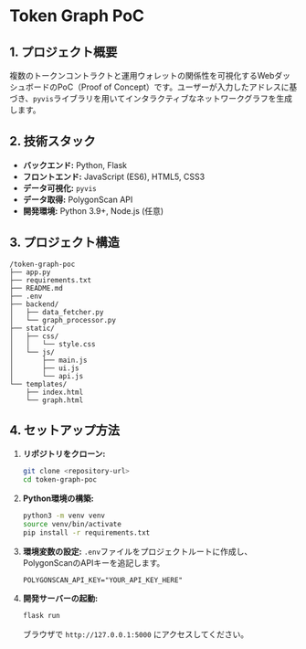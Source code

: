 # Token Graph PoC

## 1. プロジェクト概要

複数のトークンコントラクトと運用ウォレットの関係性を可視化するWebダッシュボードのPoC（Proof of Concept）です。ユーザーが入力したアドレスに基づき、`pyvis`ライブラリを用いてインタラクティブなネットワークグラフを生成します。

## 2. 技術スタック

- **バックエンド:** Python, Flask
- **フロントエンド:** JavaScript (ES6), HTML5, CSS3
- **データ可視化:** `pyvis`
- **データ取得:** PolygonScan API
- **開発環境:** Python 3.9+, Node.js (任意)

## 3. プロジェクト構造

```
/token-graph-poc
├── app.py
├── requirements.txt
├── README.md
├── .env
├── backend/
│   ├── data_fetcher.py
│   └── graph_processor.py
├── static/
│   ├── css/
│   │   └── style.css
│   └── js/
│       ├── main.js
│       ├── ui.js
│       └── api.js
└── templates/
    ├── index.html
    └── graph.html
```

## 4. セットアップ方法

1.  **リポジトリをクローン:**
    ```bash
    git clone <repository-url>
    cd token-graph-poc
    ```

2.  **Python環境の構築:**
    ```bash
    python3 -m venv venv
    source venv/bin/activate
    pip install -r requirements.txt
    ```

3.  **環境変数の設定:**
    `.env`ファイルをプロジェクトルートに作成し、PolygonScanのAPIキーを追記します。
    ```
    POLYGONSCAN_API_KEY="YOUR_API_KEY_HERE"
    ```

4.  **開発サーバーの起動:**
    ```bash
    flask run
    ```
    ブラウザで `http://127.0.0.1:5000` にアクセスしてください。


